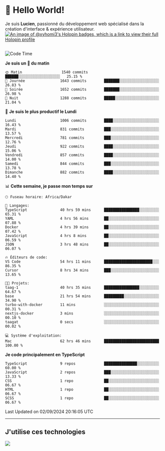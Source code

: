 # 👋 Hello World!

Je suis **Lucien**, passionné du développement web spécialisé dans la création d'interface & expérience utilisateur.
[![An image of @xyhomi3's Holopin badges, which is a link to view their full Holopin profile](https://holopin.me/xyhomi3)](https://holopin.io/@xyhomi3)

##

<!--START_SECTION:waka-->
![Code Time](http://img.shields.io/badge/Code%20Time-1%2C958%20hrs%2028%20mins-blue)

**Je suis un 🐤 du matin** 

```text
🌞 Matin                  1540 commits        ██████░░░░░░░░░░░░░░░░░░░   25.15 % 
🌆 Journée                1643 commits        ███████░░░░░░░░░░░░░░░░░░   26.83 % 
🌃 Soirée                 1652 commits        ███████░░░░░░░░░░░░░░░░░░   26.98 % 
🌙 Nuit                   1288 commits        █████░░░░░░░░░░░░░░░░░░░░   21.04 % 
```
📅 **Je suis le plus productif le Lundi** 

```text
Lundi                    1006 commits        ████░░░░░░░░░░░░░░░░░░░░░   16.43 % 
Mardi                    831 commits         ███░░░░░░░░░░░░░░░░░░░░░░   13.57 % 
Mercredi                 781 commits         ███░░░░░░░░░░░░░░░░░░░░░░   12.76 % 
Jeudi                    922 commits         ████░░░░░░░░░░░░░░░░░░░░░   15.06 % 
Vendredi                 857 commits         ████░░░░░░░░░░░░░░░░░░░░░   14.00 % 
Samedi                   844 commits         ███░░░░░░░░░░░░░░░░░░░░░░   13.78 % 
Dimanche                 882 commits         ████░░░░░░░░░░░░░░░░░░░░░   14.40 % 
```


📊 **Cette semaine, je passe mon temps sur** 

```text
🕑︎ Fuseau horaire: Africa/Dakar

💬 Langages: 
TypeScript               40 hrs 59 mins      ████████████████░░░░░░░░░   65.31 % 
YAML                     4 hrs 56 mins       ██░░░░░░░░░░░░░░░░░░░░░░░   07.88 % 
Docker                   4 hrs 39 mins       ██░░░░░░░░░░░░░░░░░░░░░░░   07.42 % 
JavaScript               4 hrs 8 mins        ██░░░░░░░░░░░░░░░░░░░░░░░   06.59 % 
JSON                     3 hrs 48 mins       ██░░░░░░░░░░░░░░░░░░░░░░░   06.07 % 

🔥 Éditeurs de code: 
VS Code                  54 hrs 11 mins      ██████████████████████░░░   86.35 % 
Cursor                   8 hrs 34 mins       ███░░░░░░░░░░░░░░░░░░░░░░   13.65 % 

🐱‍💻 Projets: 
taag-1                   40 hrs 35 mins      ████████████████░░░░░░░░░   64.67 % 
base                     21 hrs 54 mins      █████████░░░░░░░░░░░░░░░░   34.90 % 
turbo-with-docker        11 mins             ░░░░░░░░░░░░░░░░░░░░░░░░░   00.31 % 
nextjs-docker            3 mins              ░░░░░░░░░░░░░░░░░░░░░░░░░   00.10 % 
taagat                   0 secs              ░░░░░░░░░░░░░░░░░░░░░░░░░   00.02 % 

💻 Système d'exploitation: 
Mac                      62 hrs 46 mins      █████████████████████████   100.00 % 
```

**Je code principalement en TypeScript** 

```text
TypeScript               9 repos             ███████████████░░░░░░░░░░   60.00 % 
JavaScript               2 repos             ███░░░░░░░░░░░░░░░░░░░░░░   13.33 % 
CSS                      1 repo              ██░░░░░░░░░░░░░░░░░░░░░░░   06.67 % 
HTML                     1 repo              ██░░░░░░░░░░░░░░░░░░░░░░░   06.67 % 
SCSS                     1 repo              ██░░░░░░░░░░░░░░░░░░░░░░░   06.67 % 
```




 Last Updated on 02/09/2024 20:16:05 UTC
<!--END_SECTION:waka-->
---

## J'utilise ces technologies

<p align="left">
  <a href="https://skillicons.dev">
    <img src="https://skillicons.dev/icons?i=ts,js,md,scss,tailwind,react,docker,express,astro,vite,nextjs,vercel,figma,ableton" />
  </a>
</p>

